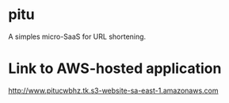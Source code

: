 # pitu
A simples micro-SaaS for URL shortening.

# Link to AWS-hosted application
http://www.pitucwbhz.tk.s3-website-sa-east-1.amazonaws.com
